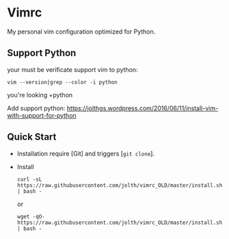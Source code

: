 # Vimrc

My personal vim configuration optimized for Python.

## Support Python

your must be verificate support vim to python:
    
    vim --version|grep --color -i python

you're looking +python

Add support python:
https://jolthgs.wordpress.com/2016/06/11/install-vim-with-support-for-python

## Quick Start
- Installation require [Git] and triggers [`git clone`].

- Install

    `curl -sL https://raw.githubusercontent.com/jolth/vimrc_OLD/master/install.sh | bash - `

    or 
     
    `wget -qO- https://raw.githubusercontent.com/jolth/vimrc_OLD/master/install.sh | bash -`

